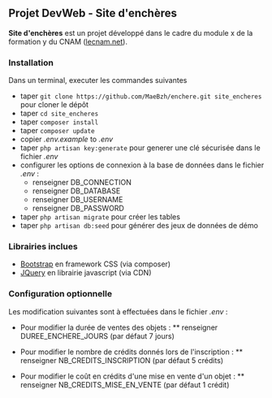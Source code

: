 ## Projet DevWeb - Site d'enchères ##

**Site d'enchères** est un projet développé dans le cadre du module x de la formation y du CNAM ([lecnam.net](http://lecnam.net/)).

### Installation ###

Dans un terminal, executer les commandes suivantes
* taper `git clone https://github.com/MaeBzh/enchere.git site_encheres` pour cloner le dépôt 
* taper `cd site_encheres`
* taper `composer install`
* taper `composer update`
* copier *.env.example* to *.env*
* taper `php artisan key:generate` pour generer une clé sécurisée dans le fichier *.env*
* configurer les options de connexion à la base de données dans le fichier *.env* :
   * renseigner DB_CONNECTION
   * renseigner DB_DATABASE
   * renseigner DB_USERNAME
   * renseigner DB_PASSWORD
* taper `php artisan migrate` pour créer les tables
* taper `php artisan db:seed` pour générer des jeux de données de démo

### Librairies inclues ###

* [Bootstrap](https://getbootstrap.com/docs/3.3/) en framework CSS (via composer)
* [JQuery](https://api.jquery.com/) en librairie javascript (via CDN)


### Configuration optionnelle ###

Les modification suivantes sont à effectuées dans le fichier *.env* :

* Pour modifier la durée de ventes des objets :
** renseigner DUREE_ENCHERE_JOURS (par défaut 7 jours)

* Pour modifier le nombre de crédits donnés lors de l'inscription : 
** renseigner NB_CREDITS_INSCRIPTION (par défaut 5 crédits)

* Pour modifier le coût en crédits d'une mise en vente d'un objet :
** renseigner NB_CREDITS_MISE_EN_VENTE (par défaut 1 crédit)